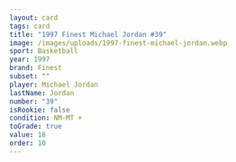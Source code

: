 ```yaml
---
layout: card
tags: card
title: "1997 Finest Michael Jordan #39"
image: /images/uploads/1997-finest-michael-jordan.webp
sport: Basketball
year: 1997
brand: Finest
subset: ""
player: Michael Jordan
lastName: Jordan
number: "39"
isRookie: false
condition: NM-MT +
toGrade: true
value: 18
order: 10
---
```

